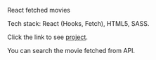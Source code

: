React fetched movies

Tech stack: React (Hooks, Fetch), HTML5, SASS.

Click the link to see [project](https://pavliklaw7.github.io/react_movies-list-fetch-movies/).

You can search the movie fetched from API.


